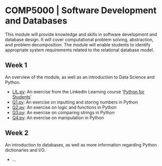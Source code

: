 # COMP5000 | Software Development and Databases
This module will provide knowledge and skills in software development and database design. It will cover computational problem solving, abstraction, and problem decomposition. The module will enable students to identify appropriate system requirements related to the relational database model.

## Week 1
An overview of the module, as well as an introduction to Data Science and Python.
* [LIL.py](https://github.com/Mauzey/MSc-Data-Science-and-Business-Analytics/blob/main/COMP5000/Computer-Lab-Exercises/Week-1/LIL.py): An exercise from the LinkedIn Learning course '[Python for Students](https://www.linkedin.com/learning/python-for-students/python-for-students?u=26140778)'
* [Q1.py](https://github.com/Mauzey/MSc-Data-Science-and-Business-Analytics/blob/main/COMP5000/Computer-Lab-Exercises/Week-1/Q1.py): An exercise on inputting and storing numbers in Python
* [Q2.py](https://github.com/Mauzey/MSc-Data-Science-and-Business-Analytics/blob/main/COMP5000/Computer-Lab-Exercises/Week-1/Q2.py): An exercise on logic and functions in Python
* [Q3.py](https://github.com/Mauzey/MSc-Data-Science-and-Business-Analytics/blob/main/COMP5000/Computer-Lab-Exercises/Week-1/Q3.py): An exercise on comparing strings in Python
* [Q4.py](https://github.com/Mauzey/MSc-Data-Science-and-Business-Analytics/blob/main/COMP5000/Computer-Lab-Exercises/Week-1/Q4.py): An exercise on manipulation in Python

## Week 2
An introduction to databases, as well as more information regarding Python dictionaries and I/O.
* ...

